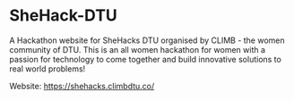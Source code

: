 # SheHack-DTU
A Hackathon website for SheHacks DTU organised by CLIMB - the women community of DTU. This is an all women hackathon for women with a passion for technology to come together and build innovative solutions to real world problems!

Website: https://shehacks.climbdtu.co/

